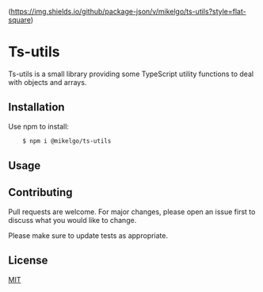 (https://img.shields.io/github/package-json/v/mikelgo/ts-utils?style=flat-square)

# Ts-utils

Ts-utils is a small library providing some TypeScript utility functions to deal with objects and arrays.

## Installation

Use npm to install:

```bash
    $ npm i @mikelgo/ts-utils
```

## Usage

## Contributing

Pull requests are welcome. For major changes, please open an issue first to discuss what you would like to change.

Please make sure to update tests as appropriate.

## License

[MIT](https://choosealicense.com/licenses/mit/)
